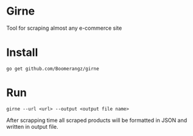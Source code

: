 # Girne

 Tool for scraping almost any e-commerce site

# Install

`go get github.com/Boomerangz/girne`

# Run

`girne --url <url> --output <output file name>`

After scrapping time all scraped products will be formatted in JSON and written in output file.